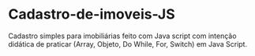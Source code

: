 # Cadastro-de-imoveis-JS
Cadastro simples para imobiliárias feito com Java script com intenção didática de praticar (Array, Objeto, Do While, For, Switch) em Java Script.
